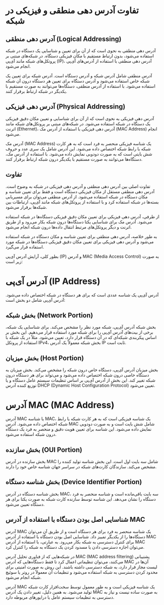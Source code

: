 # تفاوت آدرس دهی منطقی و فیزیکی در شبکه

## آدرس دهی منطقی (Logical Addressing)

آدرس دهی منطقی به نحوی است که از آن برای تعیین و شناسایی یک دستگاه در شبکه استفاده می‌شود، بدون ارتباط مستقیم با مکان فیزیکی دستگاه. در شبکه‌های مبتنی بر پروتکل‌های شبکه مانند آی‌پی (IP)، آدرس دهی منطقی با استفاده از آدرس‌های آی‌پی انجام می‌شود.

آدرس منطقی شامل آدرس شبکه و آدرس دستگاه است. آدرس شبکه برای تعیین یک شبکه خاص استفاده می‌شود و آدرس دستگاه برای تعیین هر دستگاه درون آن شبکه استفاده می‌شود. با استفاده از آدرس منطقی، دستگاه‌ها می‌توانند به صورت مستقیم با یکدیگر در شبکه ارتباط برقرار کنند.

## آدرس دهی فیزیکی (Physical Addressing)

آدرس دهی فیزیکی به نحوی است که از آن برای شناسایی و تعیین مکان دقیق فیزیکی یک دستگاه در شبکه استفاده می‌شود. در شبکه‌های مبتنی بر پروتکل‌های شبکه مانند اترنت (Ethernet)، آدرس دهی فیزیکی با استفاده از آدرس مک (MAC Address) انجام می‌شود.

آدرس مک (MAC Address) یک شناسه فیزیکی منحصر به فرد است که به هر کارت شبکه یا رابط شبکه اختصاص داده می‌شود. این آدرس شامل یک سری عدد و حروف شش بایتی است که به صورت دودویی نمایش داده می‌شود. با استفاده از آدرس مک، دستگاه‌ها می‌توانند به صورت مستقیم با یکدیگر درون شبکه ارتباط برقرار کنند.

## تفاوت

تفاوت اصلی بین آدرس دهی منطقی و آدرس دهی فیزیکی در شبکه به وضوح است. آدرس دهی منطقی مستقل از مکان فیزیکی دستگاه است و فقط برای تعیین شناسه و مکان دستگاه در شبکه استفاده می‌شود. از آدرس منطقی می‌توان برای مسیریابی بسته‌ها در شبکه استفاده کرد و با استفاده از پروتکل‌های شبکه مانند آی‌پی، ارتباطات بین شبکه‌ها برقرار می‌شود.

از طرفی، آدرس دهی فیزیکی برای تعیین مکان دقیق فیزیکی دستگاه‌ها در شبکه استفاده می‌شود. آدرس مک برای شناسایی یکتا دستگاه‌ها درون شبکه بکار می‌رود و از طریق اترنت و دیگر پروتکل‌های مرتبط انتقال داده‌ها درون شبکه انجام می‌شود.

به طور خلاصه، آدرس دهی منطقی برای تعیین شناسه و مکان دستگاه در شبکه استفاده می‌شود و آدرس دهی فیزیکی برای تعیین مکان دقیق فیزیکی دستگاه‌ها در شبکه مورد استفاده قرار می‌گیرد.

بطور کلی، آرایش آدرس آی‌پی (IP) و آدرس MAC (Media Access Control) به صورت زیر است:

# آدرس آی‌پی (IP Address)

آدرس آی‌پی یک شناسه عددی است که برای هر دستگاه در شبکه اختصاص داده می‌شود. آدرس آی‌پی شامل دو بخش است:

## بخش شبکه (Network Portion)

بخش شبکه آدرس آی‌پی، شبکه مورد نظر را مشخص می‌کند. برای شناسایی یک شبکه، برخی از بیت‌های آدرس آی‌پی را برای شبکه مورد استفاده قرار می‌دهیم. این بخش بر اساس پیکربندی شبکه‌ای که در آن دستگاه قرار دارد، تعیین می‌شود. مثلاً در یک شبکه با استفاده از پروتکل IPv4، بخش شبکه معمولاً یک آدرس IP ثابت است.

## بخش میزبان (Host Portion)

بخش میزبان آدرس آی‌پی، دستگاه خاص درون شبکه را مشخص می‌کند. بخش میزبان به دستگاه خاصی درون شبکه اختصاص داده می‌شود و می‌تواند برای هر دستگاه درون شبکه تغییر کند. این بخش از آدرس آی‌پی بر اساس تنظیمات سیستم عامل دستگاه و یا توزیع کننده آدرس DHCP (Dynamic Host Configuration Protocol) تعیین می‌شود.

# آدرس MAC (MAC Address)

آدرس MAC یا شناسه MAC، یک شناسه فیزیکی است که به هر کارت شبکه یا رابط شبکه اختصاص داده می‌شود. آدرس MAC شامل شش بایت است و به صورت دودویی نمایش داده می‌شود. این شناسه برای تعیین هویت دقیق و منحصر به فرد یک دستگاه درون شبکه استفاده می‌شود.

## بخش سازنده (OUI Portion)

بخش سازنده در آدرس MAC شامل سه بایت اول است. این بخش شناسه تولید کننده را مشخص می‌کند. سازندگان کارت‌های شبکه در سراسر جهان شناسه خاص خود را دارند.

## بخش شناسه دستگاه (Device Identifier Portion)

بخش شناسه دستگاه در آدرس MAC، سه بایت باقی‌مانده است و شناسه منحصر به فرد دستگاه را نشان می‌دهد. این شناسه توسط سازنده کارت شبکه به صورت یکتا برای هر دستگاه تعیین می‌شود.

## شناسایی اصل بودن دستگاه با استفاده از آدرس MAC

آدرس MAC یک شناسه منحصر به فرد برای هر دستگاه است و از طریق آن می‌توان دستگاه‌ها را از یکدیگر تمییز داد. شناسایی اصل بودن دستگاه با استفاده از آدرس MAC برای کنترل دسترسی به شبکه بکار می‌رود. به عبارتی، با استفاده از آدرس MAC می‌توان اجازه دسترسی دادن یا مسدود کردن یک دستگاه به شبکه را کنترل کرد.

در شبکه‌هایی که از فناوری تحلیل آدرس MAC (MAC address filtering) پشتیبانی می‌کنند، می‌توان تنظیماتی اعمال کرد تا فقط دستگاه‌هایی که آدرس MAC آن‌ها در لیست مجاز قرار دارد، به شبکه دسترسی داشته باشند. این روش به صورت امنیتی برای محدود کردن دسترسی به شبکه استفاده می‌شود و تنظیمات آن معمولاً در روتر یا سوئیچ شبکه انجام می‌شود.

آدرس MAC یک شناسه فیزیکی است و به طور معمول توسط سخت‌افزار کارت شبکه تولید می‌شود. به همین دلیل، تغییر دادن یک آدرس MAC به صورت ساده نیست و نیاز به دسترسی به تنظیمات سیستم عامل یا درایورهای مربوطه دارد.